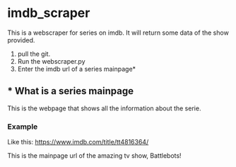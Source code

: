 # imdb_scraper
This is a webscraper for series on imdb. It will return some data of the show provided. 

1. pull the git.
2. Run the webscraper.py
3. Enter the imdb url of a series mainpage*

## * What is a series mainpage
This is the webpage that shows all the information about the serie.

### Example
Like this: https://www.imdb.com/title/tt4816364/

This is the mainpage url of the amazing tv show, Battlebots! 
